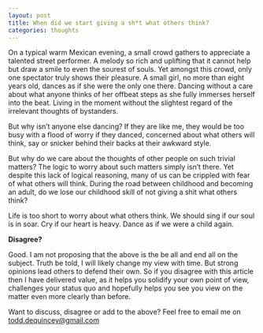 ```yaml
---
layout: post
title: When did we start giving a sh*t what others think?
categories: thoughts
---
```


On a typical warm Mexican evening, a small crowd gathers to appreciate a talented street performer. A melody so rich and uplifting that it cannot help but draw a smile to even the sourest of souls. Yet amongst this crowd, only one spectator truly shows their pleasure. A small girl, no more than eight years old, dances as if she were the only one there. Dancing without a care about what anyone thinks of her offbeat steps as she fully immerses herself into the beat. Living in the moment without the slightest regard of the irrelevant thoughts of bystanders.

<!-- more -->

But why isn’t anyone else dancing? If they are like me, they would be too busy with a flood of worry if they danced, concerned about what others will think, say or snicker behind their backs at their awkward style.

But why do we care about the thoughts of other people on such trivial matters? The logic to worry about such matters simply isn’t there. Yet despite this lack of logical reasoning, many of us can be crippled with fear of what others will think. During the road between childhood and becoming an adult, do we lose our childhood skill of not giving a shit what others think?

Life is too short to worry about what others think. We should sing if our soul is in soar. Cry if our heart is heavy. Dance as if we were a child again.

<b>Disagree?</b>

Good. I am not proposing that the above is the be all and end all on the subject. Truth be told, I will likely change my view with time. But strong opinions lead others to defend their own. So if you disagree with this article then I have delivered value, as it helps you solidify your own point of view, challenges your status quo and hopefully helps you see you view on the matter even more clearly than before.

Want to discuss, disagree or add to the above? Feel free to email me on todd.dequincey@gmail.com